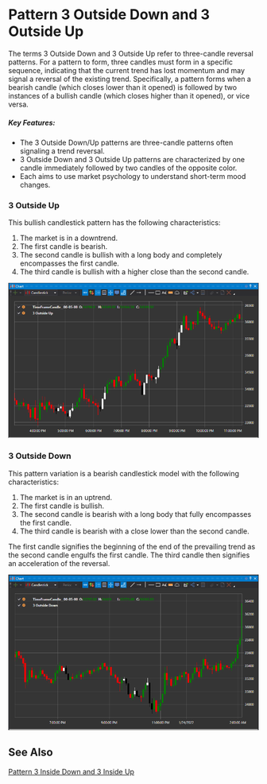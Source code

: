 # Pattern 3 Outside Down and 3 Outside Up

The terms 3 Outside Down and 3 Outside Up refer to three-candle reversal patterns. For a pattern to form, three candles must form in a specific sequence, indicating that the current trend has lost momentum and may signal a reversal of the existing trend. Specifically, a pattern forms when a bearish candle (which closes lower than it opened) is followed by two instances of a bullish candle (which closes higher than it opened), or vice versa.

##### Key Features:

- The 3 Outside Down/Up patterns are three-candle patterns often signaling a trend reversal.
- 3 Outside Down and 3 Outside Up patterns are characterized by one candle immediately followed by two candles of the opposite color.
- Each aims to use market psychology to understand short-term mood changes.

### 3 Outside Up

This bullish candlestick pattern has the following characteristics:

1. The market is in a downtrend.
2. The first candle is bearish.
3. The second candle is bullish with a long body and completely encompasses the first candle.
4. The third candle is bullish with a higher close than the second candle.

![IndicatorPattern3OU](../../../../images/indicatorpattern3ou.png)

### 3 Outside Down

This pattern variation is a bearish candlestick model with the following characteristics:

1. The market is in an uptrend.
2. The first candle is bullish.
3. The second candle is bearish with a long body that fully encompasses the first candle.
4. The third candle is bearish with a close lower than the second candle.

The first candle signifies the beginning of the end of the prevailing trend as the second candle engulfs the first candle. The third candle then signifies an acceleration of the reversal.

![IndicatorPattern3oD](../../../../images/indicatorpattern3od.png)

## See Also

[Pattern 3 Inside Down and 3 Inside Up](pattern_3id3iu.md)
